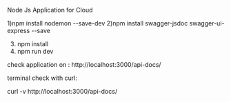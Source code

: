 Node Js Application for Cloud 

1)npm install nodemon --save-dev
2)npm install swagger-jsdoc swagger-ui-express --save
 
3) npm install
4) npm run dev

check application on : http://localhost:3000/api-docs/

terminal check with curl:

curl -v http://localhost:3000/api-docs/
